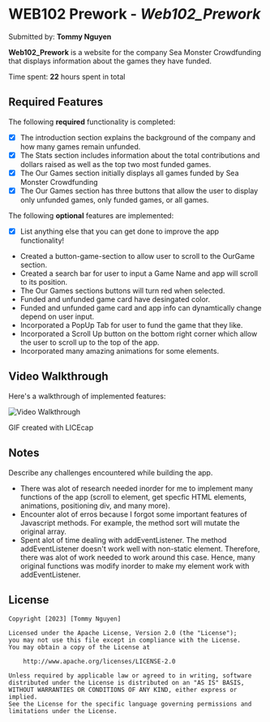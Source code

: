 
# WEB102 Prework - *Web102_Prework*

Submitted by: **Tommy Nguyen**

**Web102_Prework** is a website for the company Sea Monster Crowdfunding that displays information about the games they have funded.

Time spent: **22** hours spent in total

## Required Features

The following **required** functionality is completed:

* [X] The introduction section explains the background of the company and how many games remain unfunded.
* [X] The Stats section includes information about the total contributions and dollars raised as well as the top two most funded games.
* [X] The Our Games section initially displays all games funded by Sea Monster Crowdfunding
* [X] The Our Games section has three buttons that allow the user to display only unfunded games, only funded games, or all games.

The following **optional** features are implemented:

* [X] List anything else that you can get done to improve the app functionality!
- Created a button-game-section to allow user to scroll to the OurGame section.
- Created a search bar for user to input a Game Name and app will scroll to its position.
- The Our Games sections buttons will turn red when selected.
- Funded and unfunded game card have desingated color.
- Funded and unfunded game card and app info can dynamtically change depend on user input.
- Incorporated a PopUp Tab for user to fund the game that they like.
- Incorporated a Scroll Up button on the bottom right corner which allow the user to scroll up to the top of the app.
- Incorporated many amazing animations for some elements. 

## Video Walkthrough

Here's a walkthrough of implemented features:

<img src='walkthrough.gif' title='Video Walkthrough' width='' alt='Video Walkthrough' />

<!-- Replace this with whatever GIF tool you used! -->
GIF created with LICEcap
<!-- Recommended tools:
[Kap](https://getkap.co/) for macOS
[ScreenToGif](https://www.screentogif.com/) for Windows
[peek](https://github.com/phw/peek) for Linux. -->

## Notes

Describe any challenges encountered while building the app.
- There was alot of research needed inorder for me to implement many functions of the app (scroll to element, get specfic HTML elements, animations, positioning div, and many more). 
- Encounter alot of erros because I forgot some important features of Javascript methods. For example, the method sort will mutate the original array. 
- Spent alot of time dealing with addEventListener. The method addEventListener doesn't work well with non-static element. Therefore, there was alot of work needed to work around this case. Hence, many original functions was modify inorder to make my element work with addEventListener. 

## License

    Copyright [2023] [Tommy Nguyen]

    Licensed under the Apache License, Version 2.0 (the "License");
    you may not use this file except in compliance with the License.
    You may obtain a copy of the License at

        http://www.apache.org/licenses/LICENSE-2.0

    Unless required by applicable law or agreed to in writing, software
    distributed under the License is distributed on an "AS IS" BASIS,
    WITHOUT WARRANTIES OR CONDITIONS OF ANY KIND, either express or implied.
    See the License for the specific language governing permissions and
    limitations under the License.
